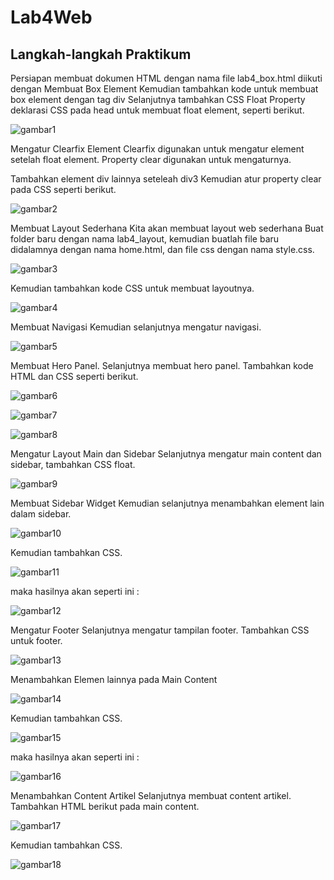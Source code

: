 # Lab4Web

## Langkah-langkah Praktikum
Persiapan membuat dokumen HTML dengan nama file lab4_box.html  diikuti dengan Membuat Box Element
Kemudian tambahkan kode untuk membuat box element dengan tag div Selanjutnya tambahkan CSS Float Property deklarasi CSS pada head untuk membuat float element, seperti berikut.

![gambar1](screenshoot/c1.png)


Mengatur Clearfix Element
Clearfix digunakan untuk mengatur element setelah float element. Property clear digunakan untuk mengaturnya.

Tambahkan element div lainnya seteleah div3 Kemudian atur property clear pada CSS seperti berikut.

![gambar2](screenshoot/c2.png)

Membuat Layout Sederhana
Kita akan membuat layout web sederhana 
Buat folder baru dengan nama lab4_layout, kemudian buatlah file baru didalamnya dengan nama
home.html, dan file css dengan nama style.css.

![gambar3](screenshoot/c3.png)

Kemudian tambahkan kode CSS untuk membuat layoutnya.


![gambar4](screenshoot/c4.png)

Membuat Navigasi
Kemudian selanjutnya mengatur navigasi.

![gambar5](screenshoot/c5.png)

Membuat Hero Panel.
Selanjutnya membuat hero panel. Tambahkan kode HTML dan CSS seperti berikut.

![gambar6](screenshoot/c6.png)

![gambar7](screenshoot/c7.png)

![gambar8](screenshoot/c8.png)


Mengatur Layout Main dan Sidebar
Selanjutnya mengatur main content dan sidebar, tambahkan CSS float.

![gambar9](screenshoot/c10.png)

Membuat Sidebar Widget
Kemudian selanjutnya menambahkan element lain dalam sidebar.

![gambar10](screenshoot/c9.png)

Kemudian tambahkan CSS.

![gambar11](screenshoot/c11.png)

maka hasilnya akan seperti ini :

![gambar12](screenshoot/c12.png)

Mengatur Footer
Selanjutnya mengatur tampilan footer. Tambahkan CSS untuk footer.

![gambar13](screenshoot/c13.png)

Menambahkan Elemen lainnya pada Main Content

![gambar14](screenshoot/c14.png)

Kemudian tambahkan CSS.

![gambar15](screenshoot/c15.png)

maka hasilnya akan seperti ini :

![gambar16](screenshoot/c16.png)

Menambahkan Content Artikel
Selanjutnya membuat content artikel. Tambahkan HTML berikut pada main content.

![gambar17](screenshoot/c17.png)

Kemudian tambahkan CSS.

![gambar18](screenshoot/c18.png)